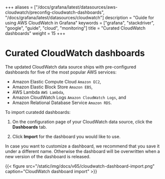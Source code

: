 +++
aliases = ["/docs/grafana/latest/datasources/aws-cloudwatch/preconfig-cloudwatch-dashboards", "/docs/grafana/latest/datasources/cloudwatch"]
description = "Guide for using AWS CloudWatch in Grafana"
keywords = ["grafana", "stackdriver", "google", "guide", "cloud", "monitoring"]
title = "Curated CloudWatch dashboards"
weight = 15
+++

# Curated CloudWatch dashboards

The updated CloudWatch data source ships with pre-configured dashboards for five of the most popular AWS services:

- Amazon Elastic Compute Cloud `Amazon EC2`,
- Amazon Elastic Block Store `Amazon EBS`,
- AWS Lambda `AWS Lambda`,
- Amazon CloudWatch Logs `Amazon CloudWatch Logs`, and
- Amazon Relational Database Service `Amazon RDS`.

To import curatedd dashboards:

1. On the configuration page of your CloudWatch data source, click the **Dashboards** tab.

1. Click **Import** for the dashboard you would like to use.

In case you want to customize a dashboard, we recommend that you save it under a different name. Otherwise the dashboard will be overwritten when a new version of the dashboard is released.

{{< figure src="/static/img/docs/v65/cloudwatch-dashboard-import.png" caption="CloudWatch dashboard import" >}}
